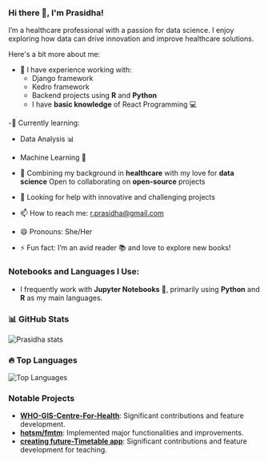 ### Hi there 👋, I'm Prasidha!

I’m a healthcare professional with a passion for data science. I enjoy exploring how data can drive innovation and improve healthcare solutions. 

Here's a bit more about me:

- 🔭 I have experience working with:
  - Django framework
  - Kedro framework
  - Backend projects using **R** and **Python**
  -  I have **basic knowledge** of React Programming 💻
    
-🌱 Currently learning:
  - Data Analysis 📊
  - Machine Learning 🤖
    
- 👯 Combining my background in **healthcare** with my love for **data science** Open to collaborating on **open-source** projects
- 🤔 Looking for help with innovative and challenging projects
- 📫 How to reach me: r.prasidha@gmail.com
- 😄 Pronouns: She/Her
- ⚡ Fun fact: I’m an avid reader 📚 and love to explore new books!

### Notebooks and Languages I Use:

- I frequently work with **Jupyter Notebooks** 📝, primarily using **Python** and **R** as my main languages.

### 📊 GitHub Stats
![Prasidha stats](https://github-readme-stats.vercel.app/api?username=prasidha1&show_icons=true&theme=radical&count_private=true&include_all_commits=true)


### 🔥 Top Languages
![Top Languages](https://github-readme-stats.vercel.app/api/top-langs/?username=prasidha1&layout=compact&theme=radical&count_private=true)

### Notable Projects
- **[WHO-GIS-Centre-For-Health](https://github.com/GIS-Centre-For-Health/data-pipeline-tool)**: Significant contributions and feature development.
- **[hotsm/fmtm](https://github.com/hotosm/fmtm)**: Implemented major functionalities and improvements.
- **[creating future-Timetable app](https://github.com/creatingfutures/Timetable-1)**: Significant contributions and feature development for teaching.


